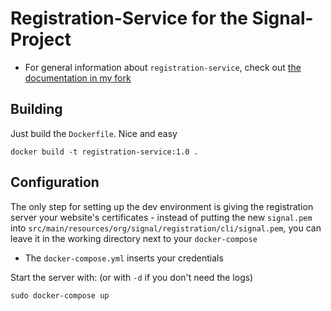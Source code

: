 # Registration-Service for the Signal-Project

- For general information about `registration-service`, check out [the documentation in my fork](https://github.com/JJTofflemire/registration-service)

## Building

Just build the `Dockerfile`. Nice and easy

```
docker build -t registration-service:1.0 .
```

## Configuration

The only step for setting up the dev environment is giving the registration server your website's certificates - instead of putting the new `signal.pem` into `src/main/resources/org/signal/registration/cli/signal.pem`, you can leave it in the working directory next to your `docker-compose`

- The `docker-compose.yml` inserts your credentials

Start the server with: (or with `-d` if you don't need the logs)

```
sudo docker-compose up
```
